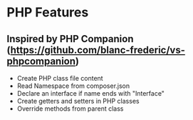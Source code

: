 PHP Features
=============
Inspired by PHP Companion (https://github.com/blanc-frederic/vs-phpcompanion)
--------

* Create PHP class file content
* Read Namespace from composer.json
* Declare an interface if name ends with "Interface"
* Create getters and setters in PHP classes
* Override methods from parent class